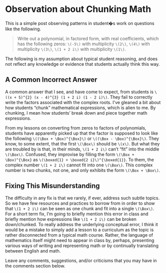 # Observation about Chunking Math

This is a simple post observing patterns in student�s work on questions
like the following.

> Write out a polynomial, in factored form, with real coefficients, which has
> the following zeros: `\(-5\)` with multiplicity `\(2\)`, `\(4\)` with
> multiplicity `\(3\)`, `\(1 + 2 i\)` with multiplicity `\(1\)`.

The following is my assumption about typical student reasoning, and does not
reflect any knowledge or evidence that students actually think this way.

## A Common Incorrect Answer

A common answer that I see, and have come to expect, from students is
`\((x + 5)^{2} (x - 4)^{3} (1 + 2 i) (1 - 2 i)\)`. They fail to correctly write
the factors associated with the complex roots. I've gleaned a bit about how
students “chunk” mathematical expressions, which is alien to me.
By chunking, I mean how students’ break down and piece together math
expressions.

From my lessons on converting from zeros to factors of polynomials, students
have apparently picked up that the factor is supposed to look like the following
`\((\Box + \Box)^{\Box}\)` or `\((\Box - \Box)^{\Box}\)`. They know, to some
extent, that the first `\(\Box\)` should be `\(x\)`. But what they are troubled
by is that, in their minds, `\(1 + 2 i\)` can’t “fit” into
the middle `\(\Box\)`. Confused, they improvise by filling the form
`\(\Box + \Box)^{\Box}` as `\(\boxed{1} + \boxed{2 i}\)^{\boxed{1}}`. To them,
the complex number `\(1 + 2 i\)` cannot fit into one `\(\Box\)`. This complex
number is two chunks, not one, and only exhibits the form `\(\Box + \Box\)`.

## Fixing This Misunderstanding

The difficulty in any fix is that we rarely, if ever, address such subtle
topics. So we have few resources and practices to borrow from in order to show
that `\(1 + 2 i\)` can be seen as one chunk and fit into a single `\(\Box\)`.
For a short term fix, I’m going to briefly mention this error in class and
briefly mention how expressions like `\(1 + 2 i\)` can be broken down/chunked.
To really address the underlying conceptual error, I think it would be a mistake
to simply add a lesson to a curriculum as the topic is rather disconnected from
a typical math course. Rather, the language of mathematics itself might need to
appear in class by, perhaps, presenting various ways of writing and representing
math or by continually translating between English and math.

Leave any comments, suggestions, and/or criticisms that you may have in the
comments section below.

